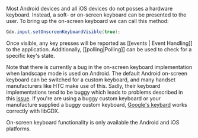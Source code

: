 Most Android devices and all iOS devices do not posses a hardware keyboard. Instead, a soft- or on-screen keyboard can be presented to the user. To bring up the on-screen keyboard we can call this method:

```java
Gdx.input.setOnscreenKeyboardVisible(true);
```

Once visible, any key presses will be reported as [[events | Event Handling]] to the application. Additionally, [[polling|Polling]] can be used to check for a specific key's state.

Note that there is currently a bug in the on-screen keyboard implementation when landscape mode is used on Android. The default Android on-screen keyboard can be switched for a custom keyboard, and many handset manufacturers like HTC make use of this. Sadly, their keyboard implementations tend to be buggy which leads to problems described in this [issue](http://code.google.com/p/libgdx/issues/detail?id=431). If you're are using a buggy custom keyboard or your manufacture supplied a buggy custom keyboard, [Google's keybard](https://play.google.com/store/apps/details?id=com.google.android.inputmethod.latin&hl=en) works correctly with libGDX.

On-screen keyboard functionality is only available the Android and iOS platforms.